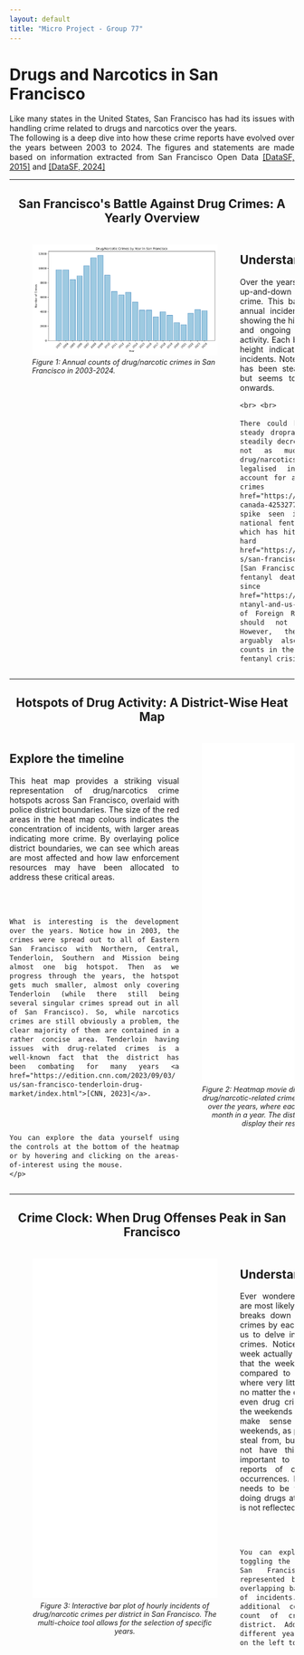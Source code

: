 ```yaml
---
layout: default
title: "Micro Project - Group 77"
---
```


<div class = "header" >
  <h1>Drugs and Narcotics in San Francisco</h1>
</div>
<div class="introduction" markdown="1" style="max-width: 1200px; margin: 0 auto; text-align: justify; text-justify: inter-word;">
  Like many states in the United States, San Francisco has had its issues with handling crime related to drugs and narcotics over the years. <br>
  The following is a deep dive into how these crime reports have evolved over the years between 2003 to 2024. 
  The figures and statements are made based on information extracted from San Francisco Open Data <a href="https://data.sfgov.org/Public-Safety/Police-Department-Incident-Reports-2018-to-Present/wg3w-h783/about_data">[DataSF, 2015]</a> and <a href="https://data.sfgov.org/Public-Safety/Police-Department-Incident-Reports-Historical-2003/tmnf-yvry/about_data">[DataSF, 2024]</a> 
</div>

---

<div class = "figure-header" style="text-align: center; margin-bottom: 20px;">
  <h2>San Francisco's Battle Against Drug Crimes: A Yearly Overview</h2>
</div>

<div class="narrative-container" style="display: flex; align-items: flex-start; justify-content: space-between; width: 100%; max-width: 1200px; margin: 0 auto; overflow: hidden;">
  <figure class="image-container" style="flex: 1 1 65%; min-width: 65%; max-width: 65%; display: flex; justify-content: center; flex-direction: column; align-items: center;">
    <img src="/assets/figures/drug_crimes_by_year.png" alt="Figure 1" style="border:none; width: 100%; max-width: 100%; display: block;">
    <figcaption style="font-style: italic; font-size: 0.9em; margin-top: 5px;">Figure 1: Annual counts of drug/narcotic crimes in San Francisco in 2003-2024.</figcaption>
  </figure>
  
  <div class="text-container" style="flex: 1 1 35%; min-width: 35%; max-width: 35%; text-align: justify; word-break: break-word; overflow-wrap: break-word; hyphens: auto; min-width: 300px;">
    <h2>Understanding the Data</h2>
    <p>Over the years, San Francisco has faced an up-and-down battle against drug-related crime. This bar chart vividly illustrates the annual incidents of drug/narcotics crimes, showing the highs and lows of the city's past and ongoing efforts to curb illegal drug activity. Each bar represents a year, with the height indicating the number of reported incidents. Note how the number of incidents has been steadily decreasing since 2009, but seems to increase again from 2022 onwards.
    
    <br> <br>

    There could be numerous causes for the steady droprate. Crime overall has been steadily decreasing in San Francisco, but not as much as is reflected in drug/narcotics. Recreational cannabis was legalised in 2018 which would also account for a drop in marijuanna-related crimes <a href="https://www.bbc.com/news/world-us-canada-42532776">[BBC, 2018]</a>. The spike seen in 2022 could reflect the national fentanyl crisis facing America, which has hit San Francisco particularly hard <a href="https://www.sfchronicle.com/projects/san-francisco-drug-overdose-deaths">[San Francisco Chronicle, 2025]</a>, but fentanyl deaths have been on the rise since 2016 <a href="https://www.cfr.org/backgrounder/fentanyl-and-us-opioid-epidemic">[Council of Foreign Relations, 2025]</a>, so it should not only spike after 2022. However, the Corona epidemic could arguably also help explain the lower counts in the years 2020-2023 despite the fentanyl crisis.</p>
  </div>
</div>



---
<div class = "figure-header" style="text-align: center; margin-bottom: 20px;">
  <h2>Hotspots of Drug Activity: A District-Wise Heat Map</h2>
</div>

<div class="narrative-container" style="display: flex; align-items: flex-start; justify-content: space-between; width: 100%; max-width: 1200px; margin: 0 auto; overflow: hidden;">
  <div class="text-container" style="flex: 1 1 35%; min-width: 35%; max-width: 35%; text-align: justify; word-break: break-word; overflow-wrap: break-word; hyphens: auto; min-width: 300px;">
    <h2>Explore the timeline</h2>
    <p>This heat map provides a striking visual representation of drug/narcotics crime hotspots across San Francisco, overlaid with police district boundaries. The size of the red areas in the heat map colours indicates the concentration of incidents, with larger areas indicating more crime. By overlaying police district boundaries, we can see which areas are most affected and how law enforcement resources may have been allocated to address these critical areas.

  <br><br>

    What is interesting is the development over the years. Notice how in 2003, the crimes were spread out to all of Eastern San Francisco with Northern, Central, Tenderloin, Southern and Mission being almost one big hotspot. Then as we progress through the years, the hotspot gets much smaller, almost only covering Tenderloin (while there still being several singular crimes spread out in all of San Francisco). So, while narcotics crimes are still obviously a problem, the clear majority of them are contained in a rather concise area. Tenderloin having issues with drug-related crimes is a well-known fact that the district has been combating for many years <a href="https://edition.cnn.com/2023/09/03/us/san-francisco-tenderloin-drug-market/index.html">[CNN, 2023]</a>. 

  <br><br>

    You can explore the data yourself using the controls at the bottom of the heatmap or by hovering and clicking on the areas-of-interest using the mouse.  
    </p>
  </div>
  <figure class="image-container" style="flex: 1 1 65%; min-width: 65%; max-width: 65%; display: flex; flex-direction: column; align-items: center; justify-content: center;">
    <iframe src="/assets/html/A2_san_francisco_heatmapwithtime.html" 
            style="border:none; width: 100%; height: 600px; max-width: 100%; display: block;"></iframe>
    <figcaption style="font-style: italic; font-size: 0.9em; margin-top: 5px; text-align: center;">
      Figure 2: Heatmap movie diplaying the development of drug/narcotic-related crime incidents in San Fransisco over the years, where each frame corresponds to a month in a year. The districts are highlighted and display their respective counts. 
    </figcaption>
  </figure>

</div>


---

<div class = "figure-header" style="text-align: center; margin-bottom: 20px;">
  <h2>Crime Clock: When Drug Offenses Peak in San Francisco</h2>
</div>

<div class="narrative-container" style="display: flex; align-items: flex-start; justify-content: space-between; width: 100%; max-width: 1200px; margin: 0 auto; overflow: hidden;">
  <figure class="image-container" style="flex: 1 1 65%; min-width: 65%; max-width: 65%; display: flex; justify-content: center; flex-direction: column; align-items: center;">
    <iframe src="/assets/html/drug_crime_plot.html" style="border: 1px solid transparent; width: 100%; max-width: 1000px; height: 600px; display: block; flex-grow: 1;"></iframe> 
    <figcaption style="font-style: italic; font-size: 0.9em; margin-top: 5px; text-align: center;">
      Figure 3: Interactive bar plot of hourly incidents of drug/narcotic crimes per district in San Francisco. The multi-choice tool allows for the selection of specific years.
    </figcaption>
  </figure>
  <div class="text-container" style="flex: 1 1 35%; min-width: 35%; max-width: 35%; text-align: justify; word-break: break-word; overflow-wrap: break-word; hyphens: auto; min-width: 300px;">
    <h2>Understanding the Data</h2>
    <p>Ever wondered when drug-related crimes are most likely to occur? This interactive plot breaks down the number of drug/narcotic crimes by each hour of the day. This allows us to delve into the daily rhythms of drug crimes. Notice how much the day of the week actually affects crime rates. It is clear that the weekend sees less overall reports compared to weekdays - except for 5am where very little crime seems to occur at all no matter the day. It is interesting to see that even drug crimes seem to somewhat take the weekends off. For buglaries/theft it would make sense to see less crime over weekends, as people are home and harder to steal from, but the use of narcotics should not have this limitation. However, it is important to note that this data reflects reports of crimes and not the actual occurrences. For a crime to be reported it needs to be witnessed, and if people are doing drugs at home over the weekend that is not reflected in this data. 

  <br><br>

    You can explore this data yourself by toggling the various police districts in San Francisco. Each district is represented by a different color, with overlapping bars indicating the intensity of incidents. The hover tool provides additional context, showing the exact count of crimes for each hour and district. Additionally, you can select different years in the multi-select tool on the left top of the figure. 

  </p>
</div>

